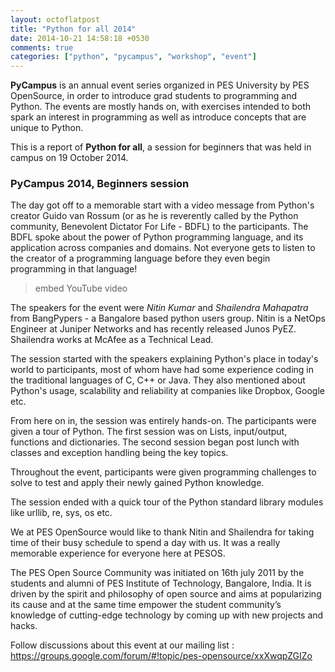 ```yaml
---
layout: octoflatpost
title: "Python for all 2014"
date: 2014-10-21 14:58:18 +0530
comments: true
categories: ["python", "pycampus", "workshop", "event"]
---
```


**PyCampus** is an annual event series organized in PES University by PES OpenSource, in order to introduce grad students to programming and Python. The events are mostly hands on, with exercises intended to both spark an interest in programming as well as introduce concepts that are unique to Python.

This is a report of **Python for all**, a session for beginners that was held in campus on 19 October 2014.

<!-- more -->

### PyCampus 2014, Beginners session

The day got off to a memorable start with a video message from Python's creator Guido van Rossum (or as he is reverently called by the Python community, Benevolent Dictator For Life - BDFL) to the participants. The BDFL spoke about the power of Python programming language, and its application across companies and domains. Not everyone gets to listen to the creator of a programming language before they even begin programming in that language!

> embed YouTube video

The speakers for the event were *Nitin Kumar* and *Shailendra Mahapatra* from BangPypers - a Bangalore based python users group. Nitin is a  NetOps Engineer at Juniper Networks and has recently released Junos PyEZ. Shailendra works at McAfee as a Technical Lead.

The session started with the speakers explaining Python's place in today's world to participants, most of whom have had some experience coding in the traditional languages of C, C++ or Java. They also mentioned about Python's usage, scalability and reliability at companies like Dropbox, Google etc.

From here on in, the session was entirely hands-on. The participants were given a tour of Python. The first session was on Lists, input/output, functions and dictionaries. The second session began post lunch with classes and exception handling being the key topics.

Throughout the event, participants were given programming challenges to solve to test and apply their newly gained Python knowledge.

The session ended with a quick tour of the Python standard library modules like urllib, re, sys, os etc.

We at PES OpenSource would like to thank Nitin and Shailendra for taking time of their busy schedule to spend a day with us. It was a really memorable experience for everyone here at PESOS.

The PES Open Source Community was initiated on 16th july 2011 by the students and alumni of PES Institute of Technology, Bangalore, India. It is driven by the spirit and philosophy of open source and aims at popularizing its cause and at the same time empower the student community’s knowledge of cutting-edge technology by coming up with new projects and hacks.

Follow discussions about this event at our mailing list : https://groups.google.com/forum/#!topic/pes-opensource/xxXwqpZGIZo
